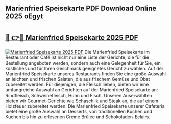 ## Marienfried Speisekarte PDF Download Online 2025 oEgyt

# <h2><a href="http://gc5yssu.nevu.top/?p=Marienfried+Speisekarte">🔗 👉🔴 Marienfried Speisekarte 2025 PDF</a></h2>

[![Marienfried Speisekarte 2025 PDF](https://i.imgur.com/dBaPXMq.png)](http://gc5yssu.nevu.top/?p=Marienfried+Speisekarte)
Die Marienfried Speisekarte im Restaurant oder Café ist nicht nur eine Liste der Gerichte, die für die Bestellung angeboten werden, sondern auch eine Gelegenheit für Sie, ein köstliches und für Ihren Geschmack geeignetes Gericht zu wählen. Auf der Marienfried Speisekarte unseres Restaurants finden Sie eine große Auswahl an leichten und frischen Salaten, die aus frischem Gemüse und Obst zubereitet werden. Für diejenigen, die Fleisch lieben, bieten wir eine umfangreiche Auswahl an Gerichten auf der Marienfried Speisekarte an: Rindfleisch, Schweinefleisch, Huhn und Fisch. Unseren Auserwählten bieten wir Gourmet-Gerichte wie Schaschlik und Steak an, die auf einem Holzfeuer zubereitet werden. Die Marienfried Speisekarte unserer Cafeteria bietet eine große Auswahl an Desserts, von traditionellen Kuchen und Kuchen bis hin zu erlesenen Crème Brûlée und Schokoladen-Eclairs.

